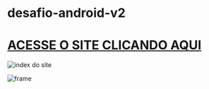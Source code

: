 # desafio-android-v2
 # [ACESSE O SITE CLICANDO AQUI](https://brunosilva03.github.io/desafio-android-v2/)
![index do site](https://user-images.githubusercontent.com/78625466/210246941-f6d47af9-860d-45f7-a0c5-048f836a5a6e.PNG)


![frame](https://user-images.githubusercontent.com/78625466/210247490-941c1e30-058f-43b5-8ec8-6107c1d0b1d7.png)
